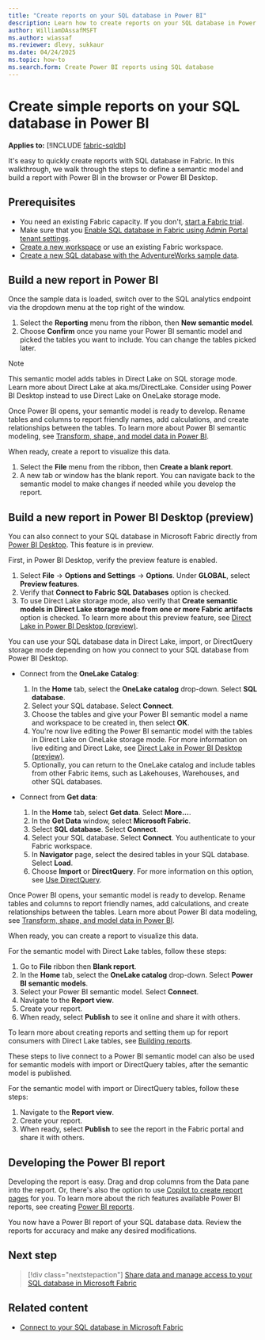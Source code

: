 ```yaml
---
title: "Create reports on your SQL database in Power BI"
description: Learn how to create reports on your SQL database in Power BI.
author: WilliamDAssafMSFT
ms.author: wiassaf
ms.reviewer: dlevy, sukkaur
ms.date: 04/24/2025
ms.topic: how-to
ms.search.form: Create Power BI reports using SQL database
---
```

# Create simple reports on your SQL database in Power BI

**Applies to:** [!INCLUDE [fabric-sqldb](../includes/applies-to-version/fabric-sqldb.md)]

It's easy to quickly create reports with SQL database in Fabric. In this walkthrough, we walk through the steps to define a semantic model and build a report with Power BI in the browser or Power BI Desktop.

## Prerequisites

- You need an existing Fabric capacity. If you don't, [start a Fabric trial](../../fundamentals/fabric-trial.md).
- Make sure that you [Enable SQL database in Fabric using Admin Portal tenant settings](enable.md).
- [Create a new workspace](../../fundamentals/workspaces.md) or use an existing Fabric workspace.
- [Create a new SQL database with the AdventureWorks sample data](load-adventureworks-sample-data.md).

## Build a new report in Power BI

Once the sample data is loaded, switch over to the SQL analytics endpoint via the dropdown menu at the top right of the window.

1. Select the **Reporting** menu from the ribbon, then **New semantic model**.
1. Choose **Confirm** once you name your Power BI semantic model and picked the tables you want to include. You can change the tables picked later.

> [!NOTE]
> This semantic model adds tables in Direct Lake on SQL storage mode. Learn more about Direct Lake at aka.ms/DirectLake. Consider using Power BI Desktop instead to use Direct Lake on OneLake storage mode.

Once Power BI opens, your semantic model is ready to develop. Rename tables and columns to report friendly names, add calculations, and create relationships between the tables. To learn more about Power BI semantic modeling, see [Transform, shape, and model data in Power BI](/power-bi/transform-model/).

When ready, create a report to visualize this data. 

1.	Select the **File** menu from the ribbon, then **Create a blank report**.
2.	A new tab or window has the blank report. You can navigate back to the semantic model to make changes if needed while you develop the report.

## Build a new report in Power BI Desktop (preview)

You can also connect to your SQL database in Microsoft Fabric directly from [Power BI Desktop](/power-bi/create-reports/service-the-report-editor-take-a-tour). This feature is in preview.

First, in Power BI Desktop, verify the preview feature is enabled.

1. Select **File** -> **Options and Settings** -> **Options**. Under **GLOBAL**, select **Preview features**.
1. Verify that **Connect to Fabric SQL Databases** option is checked.
2. To use Direct Lake storage mode, also verify that **Create semantic models in Direct Lake storage mode from one or more Fabric artifacts** option is checked. To learn more about this preview feature, see [Direct Lake in Power BI Desktop (preview)](/fabric/fundamentals/direct-lake-power-bi-desktop).

You can use your SQL database data in Direct Lake, import, or DirectQuery storage mode depending on how you connect to your SQL database from Power BI Desktop. 

- Connect from the **OneLake Catalog**:

    1. In the **Home** tab, select the **OneLake catalog** drop-down. Select **SQL database**.
    1. Select your SQL database. Select **Connect**.
    2. Choose the tables and give your Power BI semantic model a name and workspace to be created in, then select **OK**.
    1. You're now live editing the Power BI semantic model with the tables in Direct Lake on OneLake storage mode. For more information on live editing and Direct Lake, see [Direct Lake in Power BI Desktop (preview)](/fabric/fundamentals/direct-lake-power-bi-desktop).
    2. Optionally, you can return to the OneLake catalog and include tables from other Fabric items, such as Lakehouses, Warehouses, and other SQL databases.
    
- Connect from **Get data**:

    1. In the **Home** tab, select **Get data**. Select **More...**. 
    1. In the **Get Data** window, select **Microsoft Fabric**. 
    1. Select **SQL database**. Select **Connect**.
    1. Select your SQL database. Select **Connect**. You authenticate to your Fabric workspace.
    1. In **Navigator** page, select the desired tables in your SQL database. Select **Load**. 
    1. Choose **Import** or **DirectQuery**. For more information on this option, see [Use DirectQuery](/power-bi/connect-data/desktop-use-directquery).
    
Once Power BI opens, your semantic model is ready to develop. Rename tables and columns to report friendly names, add calculations, and create relationships between the tables. Learn more about Power BI data modeling, see [Transform, shape, and model data in Power BI](/power-bi/transform-model/).

When ready, you can create a report to visualize this data. 

For the semantic model with Direct Lake tables, follow these steps:

1.	Go to **File** ribbon then **Blank report**.
2.	In the **Home** tab, select the **OneLake catalog** drop-down. Select **Power BI semantic models**.
3.	Select your Power BI semantic model. Select **Connect**. 
4.	Navigate to the **Report view**.
5.	Create your report.
6.	When ready, select **Publish** to see it online and share it with others.

To learn more about creating reports and setting them up for report consumers with Direct Lake tables, see [Building reports](/fabric/fundamentals/building-reports). 

These steps to live connect to a Power BI semantic model can also be used for semantic models with import or DirectQuery tables, after the semantic model is published.

For the semantic model with import or DirectQuery tables, follow these steps:

1.	Navigate to the **Report view**.
2.	Create your report.
3.	When ready, select **Publish** to see the report in the Fabric portal and share it with others.

## Developing the Power BI report

Developing the report is easy. Drag and drop columns from the Data pane into the report. Or, there's also the option to use [Copilot to create report pages](/power-bi/create-reports/copilot-create-report-service) for you. To learn more about the rich features available Power BI reports, see creating [Power BI reports](/power-bi/create-reports/).

You now have a Power BI report of your SQL database data. Review the reports for accuracy and make any desired modifications.


## Next step

> [!div class="nextstepaction"]
> [Share data and manage access to your SQL database in Microsoft Fabric](share-data.md)

## Related content

- [Connect to your SQL database in Microsoft Fabric](connect.md)
